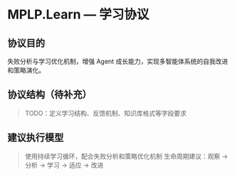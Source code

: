 # MPLP.Learn — 学习协议

## 协议目的
失败分析与学习优化机制，增强 Agent 成长能力，实现多智能体系统的自我改进和策略演化。

## 协议结构（待补充）
> TODO：定义学习结构、反馈机制、知识库格式等字段要求

## 建议执行模型
> 使用持续学习循环，配合失败分析和策略优化机制
> 生命周期建议：观察 → 分析 → 学习 → 适应 → 改进
